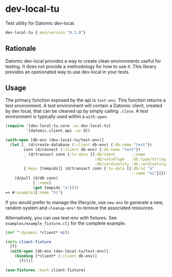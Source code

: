 # dev-local-tu

Test utility for Datomic dev-local. 

```clojure
dev-local-tu {:mvn/version "0.1.0"}
```

## Rationale 

Datomic dev-local provides a way to create clean environments useful for testing.
It does not provide a methodology for how to use it. 
This library provides an opinionated way to use dev-local in your tests.

## Usage

The primary function exposed by the api is `test-env`. 
This function returns a test environment.
A test environment will contain a Datomic client, created by dev local, that can be cleaned up by simply calling `.close`.
A test environment is typically used within a `with-open`.

```clojure
(require '[dev-local-tu.core :as dev-local-tu]
         '[datomic.client.api :as d])

(with-open [db-env (dev-local-tu/test-env)]
  (let [_ (d/create-database (:client db-env) {:db-name "test"})
        conn (d/connect (:client db-env) {:db-name "test"})
        _ (d/transact conn {:tx-data [{:db/ident       ::name
                                       :db/valueType   :db.type/string
                                       :db/cardinality :db.cardinality/one}]})
        {:keys [tempids]} (d/transact conn {:tx-data [{:db/id "a"
                                                       ::name "hi"}]})]
    (d/pull (d/db conn)
            [::name]
            (get tempids "a"))))
=> #:example1{:name "hi"}
```

If you would prefer to manage the lifecycle, use `new-env` to generate a new, random system and `cleanup-env!` to remove the associated resources.

Alternatively, you can use test-env with fixtures. 
See `examples/example_fixture.clj` for the complete example.

```clojure
(def ^:dynamic *client* nil)

(defn client-fixture
  [f]
  (with-open [db-env (dev-local-tu/test-env)]
    (binding [*client* (:client db-env)]
      (f))))

(use-fixtures :each client-fixture)
```